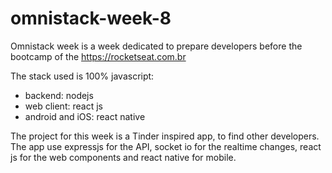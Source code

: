 # omnistack-week-8

Omnistack week is a week dedicated to prepare developers before the bootcamp of the https://rocketseat.com.br

The stack used is 100% javascript:

- backend: nodejs
- web client: react js
- android and iOS: react native

The project for this week is a Tinder inspired app, to find other developers. The app use expressjs for the API, socket io for the realtime changes, react js for the web components and react native for mobile.
